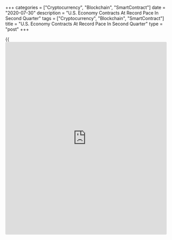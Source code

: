 +++
categories = ["Cryptocurrency", "Blockchain", "SmartContract"]
date = "2020-07-30"
description = "U.S. Economy Contracts At Record Pace In Second Quarter"
tags = ["Cryptocurrency", "Blockchain", "SmartContract"]
title = "U.S. Economy Contracts At Record Pace In Second Quarter"
type = "post"
+++

{{<iframe id="large-banner" src="https://www.bounty.group/#slide=3.0" width="100%" height="600" scrolling="no" style="border: 0px solid rgb(216, 221, 230); border-radius: 3px;">}}

Reflecting the impact of the [coronavirus][1] pandemic, the Commerce
Department released a report on Thursday showing a record contraction in
U.S. economic activity in the second quarter.

The report said real gross domestic product plummeted at an annual rate
of 32.9 percent in the second quarter following a 5.0 percent slump in
the first quarter.

While GDP showed the biggest quarterly drop on record, the plunge was
not quite as steep as the 34.1 percent nosedive expected by economists.

Consumer spending led the decrease, cratering by 34.6 percent in the
second quarter, as the coronavirus-induced lockdowns in late March and
April forced many consumers to stay at home.

The record contraction in GDP also reflected decreases in exports,
private inventory investment, non-residential fixed investment,
residential fixed investment, and state and local government spending.

The Commerce Department said the 64.1 percent nosedive in exports was
led by capital goods, while the slump in private inventory investment
primarily reflected a decrease in retail, particularly motor vehicle
dealers.

The drop in non-residential fixed investment primarily reflected a
decrease in equipment, while the decline in residential investment
primarily reflected a decrease in new single-family housing.

Meanwhile, the report said federal government spending skyrocketed by
17.4 percent, reflecting the implementation of the coronavirus relief
bills.

"We already know that activity rebounded strongly in May and June,
setting the stage for a strong rise in GDP in the third quarter," said
Andrew Hunter, Senior U.S. Economist at Capital Economics.

He added, "Nevertheless, with the more recent resurgence in virus cases
starting to weigh on the [economy][2] in July, a continued 'V-shaped'
recovery is unlikely."

On the inflation front, the Commerce Department said the core PCE price
index, which excludes food and energy prices, decreased by 1.1 percent
in the second quarter in contrast to an increase of 1.6 percent in the
first quarter.

For comments and feedback [contact](https://www.playgroundfx.com/contact/): editorial@rtt[news](https://www.letsplayfx.com/blog/forex-news-website/).com

[Economic News][2]

 **What parts of the world are seeing the best (and worst) economic
performances lately? Click[here][3] to check out our [Econ Scorecard][3]
and find out! See up-to-the-moment [ranking](https://www.playgroundfx.com/blog/crypto-exchange-ranking/)s for the best and worst
performers in [GDP][4], [unemployment rate][5], [inflation][6] and much
more.**

   1. www.rtt[news](https://www.letsplayfx.com/blog/forex-news-website/).com/list/coronavirus.aspx
   2. www.rtt[news](https://www.letsplayfx.com/blog/forex-news-website/).com/Content/EconomicNews.aspx
   3. www.rtt[news](https://www.letsplayfx.com/blog/forex-news-website/).com/economic-scorecard/world-rank/retail-sales/highest-performance.aspx
   4. www.rtt[news](https://www.letsplayfx.com/blog/forex-news-website/).com/economic-scorecard/world-rank/GDP/highest-performance.aspx
   5. www.rtt[news](https://www.letsplayfx.com/blog/forex-news-website/).com/economic-scorecard/world-rank/unemployment-rate/lowest-performance.aspx
   6. www.rtt[news](https://www.letsplayfx.com/blog/forex-news-website/).com/economic-scorecard/world-rank/CPI/highest-performance.aspx